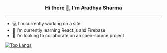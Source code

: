 ### <p align="center">Hi there 👋, I'm Aradhya Sharma
---
  
- 💻 I’m currently working on a site
- 🌱 I’m currently learning React.js and Firebase
- 👯 I’m looking to collaborate on an open-source project
  

 [![Top Langs](https://github-readme-stats.vercel.app/api/top-langs/?username=arads7420&layout=compact)](https://github.com/anuraghazra/github-readme-stats) 

